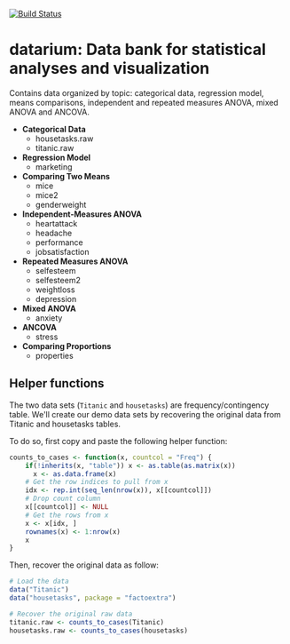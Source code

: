 <!-- README.md is generated from README.Rmd. Please edit that file -->
[![Build Status](https://api.travis-ci.org/kassambara/datarium.png)](https://travis-ci.org/kassambara/datarium)

datarium: Data bank for statistical analyses and visualization
==============================================================

Contains data organized by topic: categorical data, regression model, means comparisons, independent and repeated measures ANOVA, mixed ANOVA and ANCOVA.

-   **Categorical Data**
    -   housetasks.raw
    -   titanic.raw
-   **Regression Model**
    -   marketing
-   **Comparing Two Means**
    -   mice
    -   mice2
    -   genderweight
-   **Independent-Measures ANOVA**
    -   heartattack
    -   headache
    -   performance
    -   jobsatisfaction
-   **Repeated Measures ANOVA**
    -   selfesteem
    -   selfesteem2
    -   weightloss
    -   depression
-   **Mixed ANOVA**
    -   anxiety
-   **ANCOVA**
    -   stress
-   **Comparing Proportions**
    -   properties

Helper functions
----------------

The two data sets (`Titanic` and `housetasks`) are frequency/contingency table. We'll create our demo data sets by recovering the original data from Titanic and housetasks tables.

To do so, first copy and paste the following helper function:

``` r
counts_to_cases <- function(x, countcol = "Freq") {
    if(!inherits(x, "table")) x <- as.table(as.matrix(x))
      x <- as.data.frame(x)
    # Get the row indices to pull from x
    idx <- rep.int(seq_len(nrow(x)), x[[countcol]])
    # Drop count column
    x[[countcol]] <- NULL
    # Get the rows from x
    x <- x[idx, ]
    rownames(x) <- 1:nrow(x)
    x
}
```

Then, recover the original data as follow:

``` r
# Load the data
data("Titanic")
data("housetasks", package = "factoextra")

# Recover the original raw data
titanic.raw <- counts_to_cases(Titanic)
housetasks.raw <- counts_to_cases(housetasks)
```
